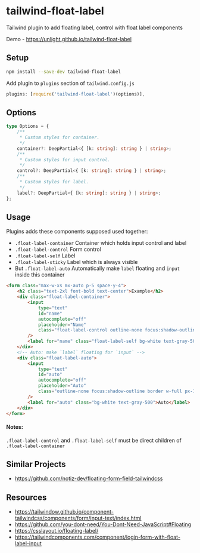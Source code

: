 # tailwind-float-label

Tailwind plugin to add floating label, control with float label components

Demo - https://unlight.github.io/tailwind-float-label

## Setup

```sh
npm install --save-dev tailwind-float-label
```

Add plugin to `plugins` section of `tailwind.config.js`

```js
plugins: [require('tailwind-float-label')(options)],
```

## Options

```ts
type Options = {
    /**
     * Custom styles for container.
     */
    container?: DeepPartial<{ [k: string]: string } | string>;
    /**
     * Custom styles for input control.
     */
    control?: DeepPartial<{ [k: string]: string } | string>;
    /**
     * Custom styles for label.
     */
    label?: DeepPartial<{ [k: string]: string } | string>;
};
```

## Usage

Plugins adds these components supposed used together:

-   `.float-label-container` Container which holds input control and label
-   `.float-label-control` Form control
-   `.float-label-self` Label
-   `.float-label-sticky` Label which is always visible
-   But `.float-label-auto` Automatically make `label` floating and `input` inside this container

```html
<form class="max-w-xs mx-auto p-5 space-y-4">
    <h2 class="text-2xl font-bold text-center">Example</h2>
    <div class="float-label-container">
        <input
            type="text"
            id="name"
            autocomplete="off"
            placeholder="Name"
            class="float-label-control outline-none focus:shadow-outline border w-full px-1"
        />
        <label for="name" class="float-label-self bg-white text-gray-500">Name</label>
    </div>
    <!-- Auto: make `label` floating for `input` -->
    <div class="float-label-auto">
        <input
            type="text"
            id="auto"
            autocomplete="off"
            placeholder="Auto"
            class="outline-none focus:shadow-outline border w-full px-1"
        />
        <label for="auto" class="bg-white text-gray-500">Auto</label>
    </div>
</form>
```

#### Notes:

`.float-label-control` and `.float-label-self` must be direct children of `.float-label-container`

## Similar Projects

-   https://github.com/notiz-dev/floating-form-field-tailwindcss

## Resources

-   https://tailwindow.github.io/component-tailwindcss/components/form/input-text/index.html
-   https://github.com/you-dont-need/You-Dont-Need-JavaScript#Floating
-   https://csslayout.io/floating-label/
-   https://tailwindcomponents.com/component/login-form-with-float-label-input

